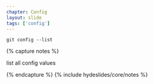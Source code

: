 ```yaml
---
chapter: Config
layout: slide
tags: ['config']
---
```


	git config --list

{% capture notes %}

list all config values

{% endcapture %}
{% include hydeslides/core/notes %}